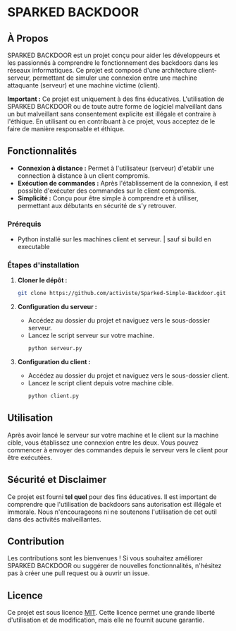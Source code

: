 # SPARKED BACKDOOR

## À Propos

SPARKED BACKDOOR est un projet conçu pour aider les développeurs et les passionnés à comprendre le fonctionnement des backdoors dans les réseaux informatiques. Ce projet est composé d'une architecture client-serveur, permettant de simuler une connexion entre une machine attaquante (serveur) et une machine victime (client).

**Important :** Ce projet est uniquement à des fins éducatives. L'utilisation de SPARKED BACKDOOR ou de toute autre forme de logiciel malveillant dans un but malveillant sans consentement explicite est illégale et contraire à l'éthique. En utilisant ou en contribuant à ce projet, vous acceptez de le faire de manière responsable et éthique.

## Fonctionnalités

- **Connexion à distance :** Permet à l'utilisateur (serveur) d'etablir une connection à distance à un client compromis.
- **Exécution de commandes :** Après l'établissement de la connexion, il est possible d'exécuter des commandes sur le client compromis.
- **Simplicité :** Conçu pour être simple à comprendre et à utiliser, permettant aux débutants en sécurité de s'y retrouver.

### Prérequis

- Python installé sur les machines client et serveur. | sauf si build en executable

### Étapes d'installation

1. **Cloner le dépôt :**
   ```sh
   git clone https://github.com/activiste/Sparked-Simple-Backdoor.git
   ```
   
2. **Configuration du serveur :**

   - Accédez au dossier du projet et naviguez vers le sous-dossier serveur.
   - Lancez le script serveur sur votre machine.
     ```sh
     python serveur.py
     ```

3. **Configuration du client :**

   - Accédez au dossier du projet et naviguez vers le sous-dossier client.
   - Lancez le script client depuis votre machine cible.
     ```sh
     python client.py
     ```

## Utilisation

Après avoir lancé le serveur sur votre machine et le client sur la machine cible, vous établissez une connexion entre les deux. Vous pouvez commencer à envoyer des commandes depuis le serveur vers le client pour être exécutées.

## Sécurité et Disclaimer

Ce projet est fourni **tel quel** pour des fins éducatives. Il est important de comprendre que l'utilisation de backdoors sans autorisation est illégale et immorale. Nous n'encourageons ni ne soutenons l'utilisation de cet outil dans des activités malveillantes.

## Contribution

Les contributions sont les bienvenues ! Si vous souhaitez améliorer SPARKED BACKDOOR ou suggérer de nouvelles fonctionnalités, n'hésitez pas à créer une pull request ou à ouvrir un issue.

## Licence

Ce projet est sous licence [MIT](https://opensource.org/licenses/MIT). Cette licence permet une grande liberté d'utilisation et de modification, mais elle ne fournit aucune garantie.
